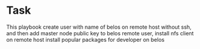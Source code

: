 # Task
This playbook create user with name of belos on remote host without ssh, and then add master node public key to belos remote user,
install nfs client on remote host
install popular packages for developer on belos

